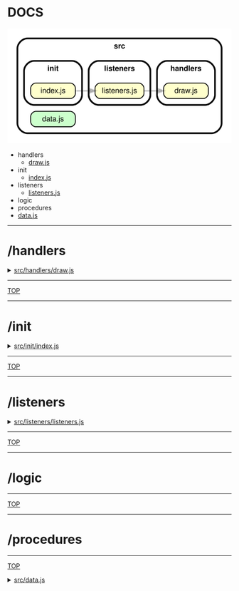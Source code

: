<!-- BEGIN TITLE -->

# DOCS

<!-- END TITLE -->

<!-- BEGIN TREE -->

![dependency graph](./dependency-graph.svg)

<!-- END TREE -->

<!-- BEGIN TOC -->

- handlers
  - [draw.js](#srchandlersdrawjs)
- init
  - [index.js](#srcinitindexjs)
- listeners
  - [listeners.js](#srclistenerslistenersjs)
- logic
- procedures
- [data.js](#srcdatajs)

<!-- END TOC -->

<!-- BEGIN DOCS -->

---

# /handlers

<details><summary><a href="../src/handlers/draw.js" id="srchandlersdrawjs">src/handlers/draw.js</a></summary>

</details>

---

[TOP](#DOCS)

---

# /init

<details><summary><a href="../src/init/index.js" id="srcinitindexjs">src/init/index.js</a></summary>

</details>

---

[TOP](#DOCS)

---

# /listeners

<details><summary><a href="../src/listeners/listeners.js" id="srclistenerslistenersjs">src/listeners/listeners.js</a></summary>

</details>

---

[TOP](#DOCS)

---

# /logic

---

[TOP](#DOCS)

---

# /procedures

---

[TOP](#DOCS)

<details><summary><a href="../src/data.js" id="srcdatajs">src/data.js</a></summary>

</details>

<!-- END DOCS -->
